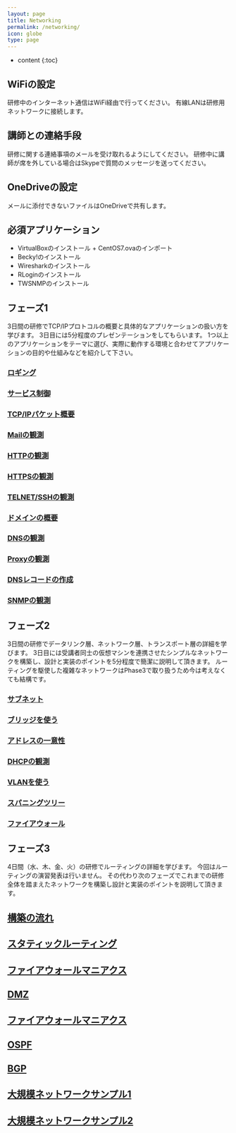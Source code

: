 ```yaml
---
layout: page
title: Networking
permalink: /networking/
icon: globe
type: page
---
```


* content
{:toc}

## WiFiの設定

研修中のインターネット通信はWiFi経由で行ってください。
有線LANは研修用ネットワークに接続します。

## 講師との連絡手段

研修に関する連絡事項のメールを受け取れるようにしてください。
研修中に講師が席を外している場合はSkypeで質問のメッセージを送ってください。

## OneDriveの設定

メールに添付できないファイルはOneDriveで共有します。

## 必須アプリケーション
- VirtualBoxのインストール + CentOS7.ovaのインポート
- Becky!のインストール
- Wiresharkのインストール
- RLoginのインストール
- TWSNMPのインストール

## フェーズ1
3日間の研修でTCP/IPプロトコルの概要と具体的なアプリケーションの扱い方を学びます。
3日目には5分程度のプレゼンテーションをしてもらいます。
1つ以上のアプリケーションをテーマに選び、実際に動作する環境と合わせてアプリケーションの目的や仕組みなどを紹介して下さい。
### [ロギング](markdown/logging_rlogin.md)
### [サービス制御](markdown/presettings.md)
### [TCP/IPパケット概要](markdown/wireshark.md)
### [Mailの観測](markdown/mail.md)
### [HTTPの観測](markdown/http.md)
### [HTTPSの観測](markdown/https.md)
### [TELNET/SSHの観測](markdown/remote_login.md)
### [ドメインの概要](markdown/dns_zone.md)
### [DNSの観測](markdown/dns.md)
### [Proxyの観測](markdown/proxy.md)
### [DNSレコードの作成](markdown/change_dns.md)
### [SNMPの観測](markdown/snmp.md)

## フェーズ2
3日間の研修でデータリンク層、ネットワーク層、トランスポート層の詳細を学びます。
3日目には受講者同士の仮想マシンを連携させたシンプルなネットワークを構築し、設計と実装のポイントを5分程度で簡潔に説明して頂きます。
ルーティングを駆使した複雑なネットワークはPhase3で取り扱うため今は考えなくても結構です。
### [サブネット](markdown/ipsubnet.md)
### [ブリッジを使う](markdown/bridge.md)
### [アドレスの一意性](markdown/unique_addressing.md)
### [DHCPの観測](markdown/dhcp.md)
### [VLANを使う](markdown/vlan.md)
### [スパニングツリー](markdown/stp.md)
### [ファイアウォール](markdown/firewall.md)

## フェーズ3
4日間（水、木、金、火）の研修でルーティングの詳細を学びます。
今回はルーティングの演習発表は行いません。
その代わり次のフェーズでこれまでの研修全体を踏まえたネットワークを構築し設計と実装のポイントを説明して頂きます。
## [構築の流れ](markdown/architect_tips.md)
## [スタティックルーティング](markdown/routing.md)
## [ファイアウォールマニアクス](markdown/firewall.md)
## [DMZ](markdown/dmz.md)
## [ファイアウォールマニアクス](firewall.md)
## [OSPF](markdown/ospf.md)
## [BGP](markdown/bgp.md)
## [大規模ネットワークサンプル1](markdown/practice1.md)
## [大規模ネットワークサンプル2](markdown/practice2.md)
